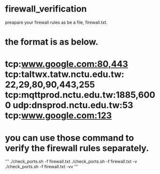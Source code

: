 # firewall_verification

preapare your firewall rules as be a file, firewall.txt.

the format is as below.
===
tcp:www.google.com:80,443
tcp:taltwx.tatw.nctu.edu.tw: 22,29,80,90,443,255
tcp:mqttprod.nctu.edu.tw:1885,6000
udp:dnsprod.nctu.edu.tw:53
tcp:www.google.com:123
===


# you can use those command to verify the firewall rules separately.

'''
./check_ports.sh -f firewall.txt
./check_ports.sh -f firewall.txt -v
./check_ports.sh -f firewall.txt -vv
'''
